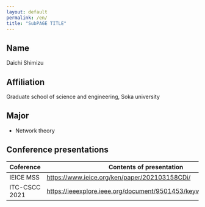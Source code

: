 ```yaml
---
layout: default
permalink: /en/
title: "SubPAGE TITLE"
---
```


## Name

Daichi Shimizu

## Affiliation

Graduate school of science and engineering, Soka university

## Major

- Network theory

## Conference presentations

| Coference | Contents of presentation |
| --- | --- |
| IEICE MSS | https://www.ieice.org/ken/paper/202103158CDi/ |
| ITC-CSCC 2021 | https://ieeexplore.ieee.org/document/9501453/keywords#keywords |
